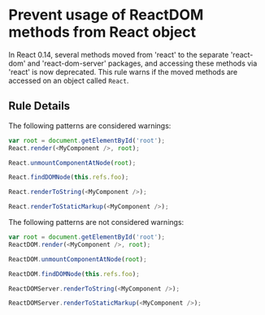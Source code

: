 # Prevent usage of ReactDOM methods from React object

In React 0.14, several methods moved from 'react' to the separate 'react-dom' and 'react-dom-server' packages, and accessing these methods via 'react' is now deprecated. This rule warns if the moved methods are accessed on an object called `React`.

## Rule Details

The following patterns are considered warnings:

```js
var root = document.getElementById('root');
React.render(<MyComponent />, root);

React.unmountComponentAtNode(root);

React.findDOMNode(this.refs.foo);

React.renderToString(<MyComponent />);

React.renderToStaticMarkup(<MyComponent />);
```

The following patterns are not considered warnings:

```js
var root = document.getElementById('root');
ReactDOM.render(<MyComponent />, root);

ReactDOM.unmountComponentAtNode(root);

ReactDOM.findDOMNode(this.refs.foo);

ReactDOMServer.renderToString(<MyComponent />);

ReactDOMServer.renderToStaticMarkup(<MyComponent />);
```

